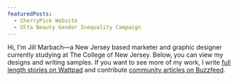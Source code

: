 ```yaml
---
featuredPosts:
  - CherryPick Website
  - Ulta Beauty Gender Inequality Campaign
---
```

Hi, I'm Jill Marbach—a New Jersey based marketer and graphic designer currently studying at The College of New Jersey. Below, you can view my designs and writing samples. If you want to see more of my work, I write [full length stories on Wattpad](https://www.wattpad.com/user/everything_author) and contribute [community articles on Buzzfeed](https://www.buzzfeed.com/jillmarbach).